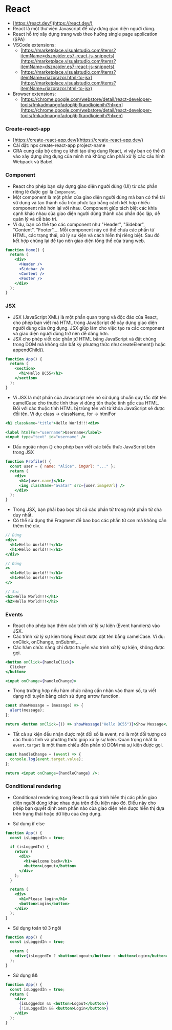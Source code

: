 # React

- [https://react.dev/](https://react.dev/)
- React là một thư viện Javascript để xây dựng giao diện người dùng.
- React hỗ trợ xây dựng trang web theo hướng single page application (SPA)
- VSCode extensions:
  - [https://marketplace.visualstudio.com/items?itemName=dsznajder.es7-react-js-snippets](https://marketplace.visualstudio.com/items?itemName=dsznajder.es7-react-js-snippets)
  - [https://marketplace.visualstudio.com/items?itemName=riazxrazor.html-to-jsx](https://marketplace.visualstudio.com/items?itemName=riazxrazor.html-to-jsx)
- Browser extensions:
  - [https://chrome.google.com/webstore/detail/react-developer-tools/fmkadmapgofadopljbjfkapdkoienihi?hl=en](https://chrome.google.com/webstore/detail/react-developer-tools/fmkadmapgofadopljbjfkapdkoienihi?hl=en)

### Create-react-app

- [https://create-react-app.dev/](https://create-react-app.dev/)
- Cài đặt: npx create-react-app project-name
- CRA cung cấp bộ công cụ khởi tạo ứng dụng React, vì vậy bạn có thể đi vào xây dựng ứng dụng của mình mà không cần phải xử lý các cấu hình Webpack và Babel.

### Component

- React cho phép bạn xây dựng giao diện người dùng (UI) từ các phần riêng lẻ được gọi là `Component`.
- Một component là một phần của giao diện người dùng mà bạn có thể tái sử dụng và tạo thành cấu trúc phức tạp bằng cách kết hợp nhiều component nhỏ hơn lại với nhau. Component giúp tách biệt các khía cạnh khác nhau của giao diện người dùng thành các phần độc lập, dễ quản lý và dễ bảo trì.
- Ví dụ, bạn có thể tạo các component như "Header", "Sidebar", "Content", "Footer",... Mỗi component này có thể chứa các phần tử HTML, các trạng thái, xử lý sự kiện và cách hiển thị riêng biệt. Sau đó kết hợp chúng lại để tạo nên giao diện tổng thể của trang web.

```jsx
function Home() {
  return (
    <div>
      <Header />
      <Sidebar />
      <Content />
      <Footer />
    </div>
  );
}
```

### JSX

- JSX (JavaScript XML) là một phần quan trọng và độc đáo của React, cho phép bạn viết mã HTML trong JavaScript để xây dựng giao diện người dùng của ứng dụng. JSX giúp làm cho việc tạo ra các component và giao diện người dùng trở nên dễ dàng hơn.
- JSX cho phép viết các phần tử HTML bằng JavaScript và đặt chúng trong DOM mà không cần bất kỳ phương thức như createElement() hoặc appendChild().

```jsx
function App() {
  return (
    <section>
      <h1>Hello BC55</h1>
    </section>
  );
}
```

- Vì JSX là một phần của Javascript nên nó sử dụng chuẩn quy tắc đặt tên camelCase cho thuộc tính thay vì dùng tên thuộc tính gốc của HTML. Đối với các thuộc tính HTML bị trùng tên với từ khóa JavaScript sẽ được đổi tên. Ví dụ: class -> className, for -> htmlFor

```jsx
<h1 className="title">Hello World!!!<div>

<label htmlFor="username">Username</label>
<input type="text" id="username" />
```

- Dấu ngoặc nhọn {} cho phép bạn viết các biểu thức JavaScript bên trong JSX

```jsx
function Profile() {
  const user = { name: "Alice", imgUrl: "..." };
  return (
    <div>
      <h1>{user.name}</h1>
      <img className="avatar" src={user.imageUrl} />
    </div>
  );
}
```

- Trong JSX, bạn phải bao bọc tất cả các phần tử trong một phần tử cha duy nhất.
- Có thể sử dụng thẻ Fragment để bao bọc các phần tử con mà không cần thêm thẻ div.

```jsx
// Đúng
<div>
  <h1>Hello World!!!</h1>
  <h1>Hello World!!!</h1>
</div>

// Đúng
<>
  <h1>Hello World!!!</h1>
  <h1>Hello World!!!</h1>
</>

// Sai
<h1>Hello World!!!</h1>
<h2>Hello World!!!</h2>
```

### Events

- React cho phép bạn thêm các trình xử lý sự kiện (Event handlers) vào JSX.
- Các trình xử lý sự kiện trong React được đặt tên bằng camelCase. Ví dụ: onClick, onChange, onSubmit,...
- Các hàm chức năng chỉ được truyền vào trình xử lý sự kiện, không được gọi.

```jsx
<button onClick={handleClick}>
  Clicker
</button>

<input onChange={handleChange}>
```

- Trong trường hợp nếu hàm chức năng cần nhận vào tham số, ta viết dạng nội tuyến bằng cách sử dụng arrow function.

```jsx
const showMessage = (message) => {
  alert(message);
};

return <button onClick={() => showMessage("Hello BC55")}>Show Message</button>;
```

- Tất cả sự kiện đều nhận được một đối số là event, nó là một đối tượng có các thuộc tính và phương thức giúp xử lý sự kiện. Quan trọng nhất là `event.target` là một tham chiếu đến phần tử DOM mà sự kiện được gọi.

```jsx
const handleChange = (event) => {
  console.log(event.target.value);
};

return <input onChange={handleChange} />;
```

### Conditional rendering

- Conditional rendering trong React là quá trình hiển thị các phần giao diện người dùng khác nhau dựa trên điều kiện nào đó. Điều này cho phép bạn quyết định xem phần nào của giao diện nên được hiển thị dựa trên trạng thái hoặc dữ liệu của ứng dụng.

- Sử dụng if else

```jsx
function App() {
  const isLoggedIn = true;

  if (isLoggedIn) {
    return (
      <div>
        <h1>Welcome back</h1>
        <button>Logout</button>
      </div>
    );
  }

  return (
    <div>
      <h1>Please login</h1>
      <button>Login</button>
    </div>
  );
}
```

- Sử dụng toán tử 3 ngôi

```jsx
function App() {
  const isLoggedIn = true;

  return (
    <div>{isLoggedIn ? <button>Logout</button> : <button>Login</button>}</div>
  );
}
```

- Sử dụng &&

```jsx
function App() {
  const isLoggedIn = true;
  return (
    <div>
      {isLoggedIn && <button>Logout</button>}
      {!isLoggedIn && <button>Login</button>}
    </div>
  );
}
```
